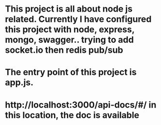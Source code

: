 # This project is all about node js related. Currently I have configured this project with node, express, mongo, swagger.. trying to add socket.io then redis pub/sub

# The entry point of this project is app.js. 

# http://localhost:3000/api-docs/#/ in this location, the doc is available